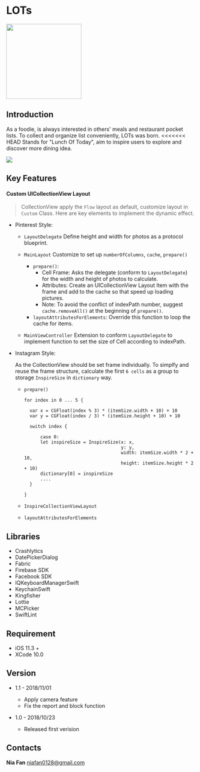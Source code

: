 # LOTs

<a href="https://itunes.apple.com/us/app/lots/id1439182743?l=zh&ls=1&mt=8"><img src="https://imgurl.org/temp/1811/79e15d026616cee0.png" width="200"></a>

## Introduction

As a foodie, is always interested in others' meals and restaurant pocket lists.
To collect and organize list conveniently, LOTs was born.
<<<<<<< HEAD
Stands for "Lunch Of Today", aim to inspire users to explore and discover more dining idea.

![](https://imgurl.org/temp/1811/ce3b415c34945c0f.png)


## Key Features

<!-- * Custom UICollection Layout
* Animation / Transition
* Custom Camera
* Notification Update -->

#### Custom UICollectionView Layout
> CollectionView apply the `Flow` layout as default, customize layout in `Custom` Class.
Here are key elements to implement the dynamic effect.

  * Pinterest Style:

    * `LayoutDelegate` Define height and width for photos as a protocol blueprint.

    * `MainLayout` Customize to set up `numberOfColumns`, `cache`, `prepare()`
      * `prepare()`:
         * Cell Frame: Asks the delegate (conform to `LayoutDelegate`) for the width and height of photos to calculate.
         * Attributes: Create an UICollectionView Layout Item with the frame and add to the cache so that speed up loading pictures.
         * Note: To avoid the conflict of indexPath number, suggest `cache.removeAll()` at the beginning of `prepare()`.
      * `layoutAttributesForElements`: Override this function to loop the cache for items.

    * `MainViewController` Extension to conform `LayoutDelegate` to implement function to set the size of Cell according to indexPath.


* Instagram Style:

  As the CollectionView should be set frame individually. To simplfy and reuse the frame structure, calculate the first `6 cells` as a group to storage `InspireSize` in `dictionary` way.

  * `prepare()`

      ```
      for index in 0 ... 5 {

        var x = CGFloat(index % 3) * (itemSize.width + 10) + 10
        var y = CGFloat(index / 3) * (itemSize.height + 10) + 10

        switch index {

            case 0:
            let inspireSize = InspireSize(x: x,
                                          y: y,
                                          width: itemSize.width * 2 + 10,
                                          height: itemSize.height * 2 + 10)
            dictionary[0] = inspireSize
            ....
        }

      }
      ```

  * `InspireCollectionViewLayout`
  * `layoutAttributesForElements`


## Libraries

* Crashlytics
* DatePickerDialog
* Fabric
* Firebase SDK
* Facebook SDK
* IQKeyboardManagerSwift
* KeychainSwift
* Kingfisher
* Lottie
* MCPicker
* SwiftLint

## Requirement

* iOS 11.3 +
* XCode 10.0

## Version

* 1.1 - 2018/11/01
  * Apply camera feature
  * Fix the report and block function


* 1.0 - 2018/10/23
  * Released first verision


## Contacts
**Nia Fan**
niafan0128@gmail.com
